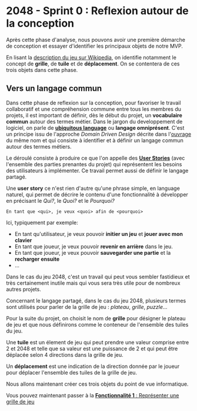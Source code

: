 # 2048 - Sprint 0 : Reflexion autour de la conception

Après cette phase d'analyse, nous pouvons avoir une première démarche de conception et essayer d'identifier les principaux objets de notre MVP. 

En lisant la [description du jeu sur Wikipedia](https://fr.wikipedia.org/wiki/2048_(jeu_vid%C3%A9o)), on identifie notamment le concept de **grille**, de **tuile** et de **déplacement**. On se contentera de ces trois objets dans cette phase.

## Vers un langage commun

Dans cette phase de reflexion sur la conception, pour favoriser le travail collaboratif et une compréhension commune entre tous les membres du projets, il est important de définir, dès le début du projet, un **vocabulaire commun** autour des termes métier. Dans le jargon du developpement de logiciel, on parle de [**ubiquitous language**](http://referentiel.institut-agile.fr/ubiquitous.html) ou **langage omniprésent**. C'est un principe issu de l'approche *Domain Driven Design* décrite dans l'[ouvrage](https://github.com/p0w34007/ebooks/blob/master/Eric%20Evans%202003%20-%20Domain-Driven%20Design%20-%20Tackling%20Complexity%20in%20the%20Heart%20of%20Software.pdf) du même nom et qui consiste à identifier et à définir un langage commun autour des termes métiers.


Le déroulé consiste à produire ce que l'on appelle des [**User Stories**](https://en.wikipedia.org/wiki/User_story) (avec l'ensemble des parties prenantes du projet) qui représentent les besoins des utilisateurs à implémenter. Ce travail permet aussi de définir le langage partagé.

Une **user story** ce n'est rien d'autre qu'une phrase simple, en language naturel, qui permet de décrire le contenu d'une fonctionnalité à développer en précisant le *Qui?*, le *Quoi?* et le *Pourquoi?*

 `En tant que <qui>, je veux <quoi> afin de <pourquoi>`

Ici, typiquement par exemple: 

+ En tant qu'utilisateur, je veux pouvoir **initier un jeu** et **jouer avec mon clavier**
+ En tant que joueur, je veux pouvoir **revenir en arrière** dans le jeu.
+ En tant que joueur, je veux pouvoir **sauvegarder une partie** et la **recharger ensuite**
+ ...



Dans le cas du jeu 2048, c'est un travail qui peut vous sembler fastidieux et très certainement inutile mais qui vous sera très utile pour de nombreux autres projets.

Concernant le langage partagé, dans le cas du jeu 2048, plusieurs termes sont utilisés pour parler de la grille de jeu : *plateau*, *grille*, *puzzle*... 

Pour la suite du projet, on choisit le nom de **grille** pour désigner le plateau de jeu et que nous définirons comme le conteneur de l'ensemble des tuiles du jeu.

Une **tuile** est un élement de jeu qui peut prendre une valeur comprise entre 2 et 2048 et telle que sa valeur est une puissance de 2 et qui peut être déplacée selon 4 directions dans la grille de jeu.

Un **déplacement** est une indication de la direction donnée par le joueur pour déplacer l'ensemble des tuiles de la grille de jeu.


Nous allons maintenant créer ces trois objets du point de vue informatique.

Vous pouvez maintenant passer à la [**Fonctionnalité 1** : Représenter une grille de jeu](./2048_S1_Grille.md)